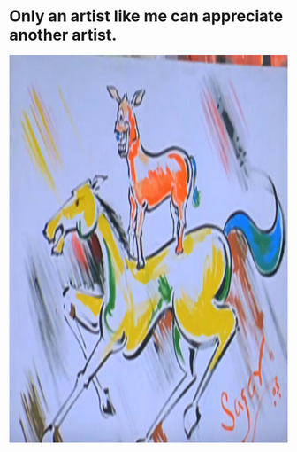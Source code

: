 # Only an artist like me can appreciate another artist.
<img src="majnubhai.jpg" width="30000" height="700"/>
